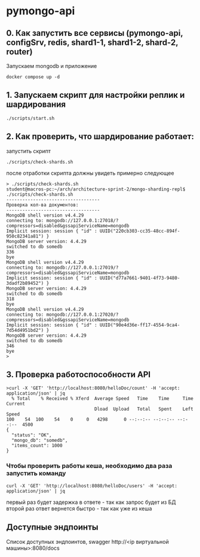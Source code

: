 # pymongo-api

## 0. Как запустить все сервисы (pymongo-api, configSrv, redis, shard1-1, shard1-2, shard-2, router)

Запускаем mongodb и приложение

```shell
docker compose up -d
```

## 1. Запускаем скрипт для настройки реплик и шардирования

```shell
./scripts/start.sh
```

## 2. Как проверить, что шардирование работает:

запустить скрипт
```
./scripts/check-shards.sh
```
после отработки скрипта должны увидеть примерно следующее
```shell
> ./scripts/check-shards.sh
student@macros-pc:~/arch/architecture-sprint-2/mongo-sharding-repl$ ./scripts/check-shards.sh
-----------------------------------
Проверка кол-ва документов:
-----------------------------------
MongoDB shell version v4.4.29
connecting to: mongodb://127.0.0.1:27018/?compressors=disabled&gssapiServiceName=mongodb
Implicit session: session { "id" : UUID("220cb303-cc35-48cc-894f-950c82341a81") }
MongoDB server version: 4.4.29
switched to db somedb
336
bye
MongoDB shell version v4.4.29
connecting to: mongodb://127.0.0.1:27019/?compressors=disabled&gssapiServiceName=mongodb
Implicit session: session { "id" : UUID("d77a7661-9401-4f73-9480-3dadf2b89452") }
MongoDB server version: 4.4.29
switched to db somedb
318
bye
MongoDB shell version v4.4.29
connecting to: mongodb://127.0.0.1:27020/?compressors=disabled&gssapiServiceName=mongodb
Implicit session: session { "id" : UUID("90e4d36e-ff17-4554-9ca4-7d54d4951bd2") }
MongoDB server version: 4.4.29
switched to db somedb
346
bye
>
```
## 3. Проверка работоспособности API

```
>curl -X 'GET' 'http://localhost:8080/helloDoc/count' -H 'accept: application/json' | jq
  % Total    % Received % Xferd  Average Speed   Time    Time     Time  Current
                                 Dload  Upload   Total   Spent    Left  Speed
100    54  100    54    0     0   4298      0 --:--:-- --:--:-- --:--:--  4500
{
  "status": "OK",
  "mongo_db": "somedb",
  "items_count": 1000
}
```
### Чтобы проверить работы кеша, необходимо два раза запустить команду
```
curl -X 'GET' 'http://localhost:8080/helloDoc/users' -H 'accept: application/json' | jq
```
первый раз будет задержка в ответе - так как запрос будет из БД
второй раз ответ вернется быстро - так как уже из кеша


## Доступные эндпоинты

Список доступных эндпоинтов, swagger http://<ip виртуальной машины>:8080/docs